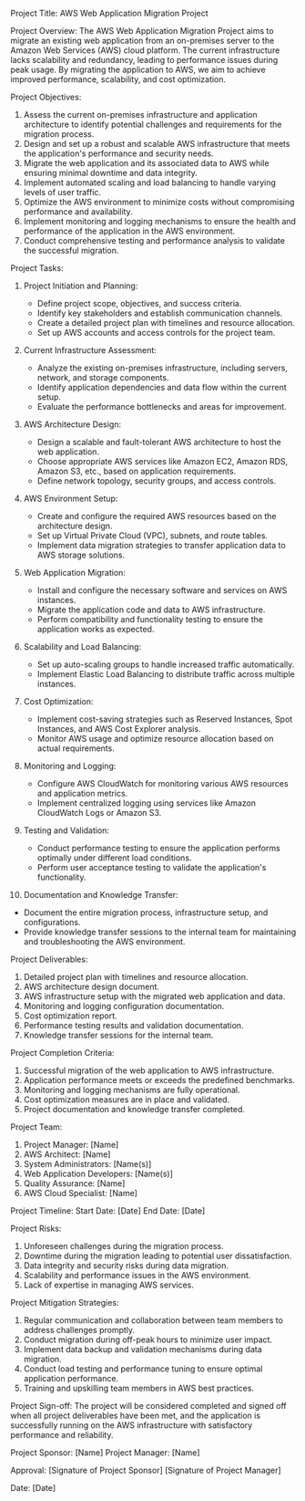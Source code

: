 Project Title: AWS Web Application Migration Project

Project Overview:
The AWS Web Application Migration Project aims to migrate an existing web application from an on-premises server to the Amazon Web Services (AWS) cloud platform. The current infrastructure lacks scalability and redundancy, leading to performance issues during peak usage. By migrating the application to AWS, we aim to achieve improved performance, scalability, and cost optimization.

Project Objectives:
1. Assess the current on-premises infrastructure and application architecture to identify potential challenges and requirements for the migration process.
2. Design and set up a robust and scalable AWS infrastructure that meets the application's performance and security needs.
3. Migrate the web application and its associated data to AWS while ensuring minimal downtime and data integrity.
4. Implement automated scaling and load balancing to handle varying levels of user traffic.
5. Optimize the AWS environment to minimize costs without compromising performance and availability.
6. Implement monitoring and logging mechanisms to ensure the health and performance of the application in the AWS environment.
7. Conduct comprehensive testing and performance analysis to validate the successful migration.

Project Tasks:
1. Project Initiation and Planning:
   - Define project scope, objectives, and success criteria.
   - Identify key stakeholders and establish communication channels.
   - Create a detailed project plan with timelines and resource allocation.
   - Set up AWS accounts and access controls for the project team.

2. Current Infrastructure Assessment:
   - Analyze the existing on-premises infrastructure, including servers, network, and storage components.
   - Identify application dependencies and data flow within the current setup.
   - Evaluate the performance bottlenecks and areas for improvement.

3. AWS Architecture Design:
   - Design a scalable and fault-tolerant AWS architecture to host the web application.
   - Choose appropriate AWS services like Amazon EC2, Amazon RDS, Amazon S3, etc., based on application requirements.
   - Define network topology, security groups, and access controls.

4. AWS Environment Setup:
   - Create and configure the required AWS resources based on the architecture design.
   - Set up Virtual Private Cloud (VPC), subnets, and route tables.
   - Implement data migration strategies to transfer application data to AWS storage solutions.

5. Web Application Migration:
   - Install and configure the necessary software and services on AWS instances.
   - Migrate the application code and data to AWS infrastructure.
   - Perform compatibility and functionality testing to ensure the application works as expected.

6. Scalability and Load Balancing:
   - Set up auto-scaling groups to handle increased traffic automatically.
   - Implement Elastic Load Balancing to distribute traffic across multiple instances.

7. Cost Optimization:
   - Implement cost-saving strategies such as Reserved Instances, Spot Instances, and AWS Cost Explorer analysis.
   - Monitor AWS usage and optimize resource allocation based on actual requirements.

8. Monitoring and Logging:
   - Configure AWS CloudWatch for monitoring various AWS resources and application metrics.
   - Implement centralized logging using services like Amazon CloudWatch Logs or Amazon S3.

9. Testing and Validation:
   - Conduct performance testing to ensure the application performs optimally under different load conditions.
   - Perform user acceptance testing to validate the application's functionality.

10. Documentation and Knowledge Transfer:
   - Document the entire migration process, infrastructure setup, and configurations.
   - Provide knowledge transfer sessions to the internal team for maintaining and troubleshooting the AWS environment.

Project Deliverables:
1. Detailed project plan with timelines and resource allocation.
2. AWS architecture design document.
3. AWS infrastructure setup with the migrated web application and data.
4. Monitoring and logging configuration documentation.
5. Cost optimization report.
6. Performance testing results and validation documentation.
7. Knowledge transfer sessions for the internal team.

Project Completion Criteria:
1. Successful migration of the web application to AWS infrastructure.
2. Application performance meets or exceeds the predefined benchmarks.
3. Monitoring and logging mechanisms are fully operational.
4. Cost optimization measures are in place and validated.
5. Project documentation and knowledge transfer completed.

Project Team:
1. Project Manager: [Name]
2. AWS Architect: [Name]
3. System Administrators: [Name(s)]
4. Web Application Developers: [Name(s)]
5. Quality Assurance: [Name]
6. AWS Cloud Specialist: [Name]

Project Timeline:
Start Date: [Date]
End Date: [Date]

Project Risks:
1. Unforeseen challenges during the migration process.
2. Downtime during the migration leading to potential user dissatisfaction.
3. Data integrity and security risks during data migration.
4. Scalability and performance issues in the AWS environment.
5. Lack of expertise in managing AWS services.

Project Mitigation Strategies:
1. Regular communication and collaboration between team members to address challenges promptly.
2. Conduct migration during off-peak hours to minimize user impact.
3. Implement data backup and validation mechanisms during data migration.
4. Conduct load testing and performance tuning to ensure optimal application performance.
5. Training and upskilling team members in AWS best practices.

Project Sign-off:
The project will be considered completed and signed off when all project deliverables have been met, and the application is successfully running on the AWS infrastructure with satisfactory performance and reliability.

Project Sponsor: [Name]
Project Manager: [Name]

Approval:
[Signature of Project Sponsor]
[Signature of Project Manager]

Date: [Date]
